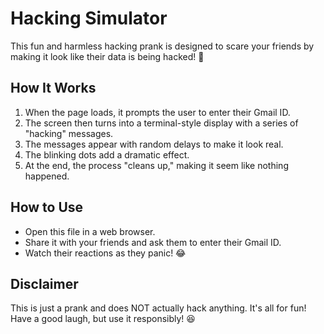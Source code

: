 # Hacking Simulator

This fun and harmless hacking prank is designed to scare your friends by making it look like their data is being hacked! 🤣

## How It Works
1. When the page loads, it prompts the user to enter their Gmail ID.
2. The screen then turns into a terminal-style display with a series of "hacking" messages.
3. The messages appear with random delays to make it look real.
4. The blinking dots add a dramatic effect.
5. At the end, the process "cleans up," making it seem like nothing happened.

## How to Use
- Open this file in a web browser.
- Share it with your friends and ask them to enter their Gmail ID.
- Watch their reactions as they panic! 😂

## Disclaimer
This is just a prank and does NOT actually hack anything. It's all for fun! Have a good laugh, but use it responsibly! 😆

